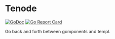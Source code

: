 # Tenode

[![GoDoc](https://pkg.go.dev/badge/github.com/hcarriz/tenode)](https://pkg.go.dev/github.com/hcarriz/tenode)
[![Go Report Card](https://goreportcard.com/badge/github.com/hcarriz/tenode)](https://goreportcard.com/report/github.com/hcarriz/tenode)

Go back and forth between gomponents and templ.
